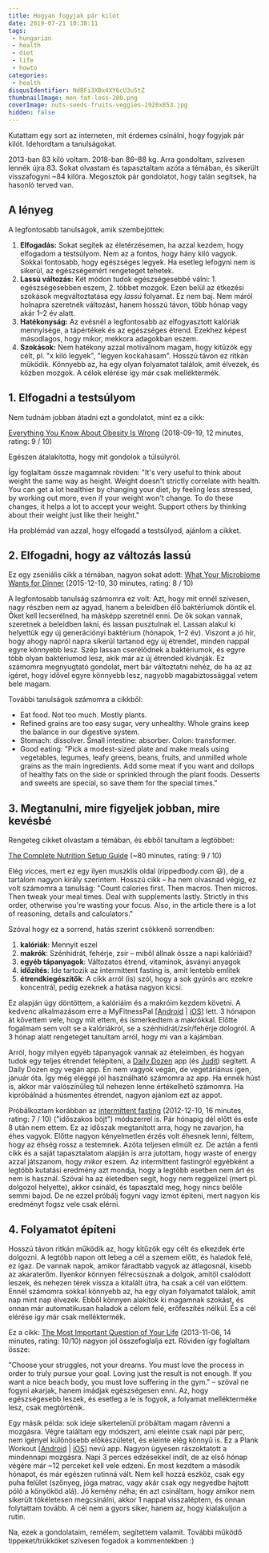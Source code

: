 ```yaml
---
title: Hogyan fogyjak pár kilót
date: 2019-07-21 10:38:11
tags:
 - hungarian
 - health
 - diet
 - life
 - howto
categories:
 - health
disqusIdentifier: NdBFi3XBx4XY6cU3u5tZ
thumbnailImage: men-fat-loss-280.png
coverImage: nuts-seeds-fruits-veggies-1920x853.jpg
hidden: false
---
```

Kutattam egy sort az interneten, mit érdemes csinálni, hogy fogyjak pár kilót. Idehordtam a tanulságokat.
<!-- excerpt -->
2013-ban 83 kiló voltam. 2018-ban 86–88 kg. Arra gondoltam, szívesen lennék újra 83. Sokat olvastam és tapasztaltam azóta a témában, és sikerült visszafogyni ~84 kilóra. Megosztok pár gondolatot, hogy talán segítsek, ha hasonló terved van.

## A lényeg

A legfontosabb tanulságok, amik szembejöttek:

1. **Elfogadás:** Sokat segítek az életérzésemen, ha azzal kezdem, hogy elfogadom a testsúlyom. Nem az a fontos, hogy hány kiló vagyok. Sokkal fontosabb, hogy egészséges legyek. Ha esetleg lefogyni nem is sikerül, az egészségemért rengeteget tehetek.
2. **Lassú változás:** Két módon tudok egészségesebbé válni: 1. egészségesebben eszem, 2. többet mozgok. Ezen belül az étkezési szokások megváltoztatása egy _lassú_ folyamat. Ez nem baj. Nem máról holnapra szeretnék változást, hanem hosszú távon, több hónap vagy akár 1–2 év alatt.
3. **Hatékonyság:** Az evésnél a legfontosabb az elfogyasztott kalóriák mennyisége, a tápértékek és az egészséges étrend. Ezekhez képest másodlagos, hogy mikor, mekkora adagokban eszem.
4. **Szokások:** Nem hatékony azzal motiválnom magam, hogy kitűzök egy célt, pl. "x kiló legyek", "legyen kockahasam". Hosszú távon ez ritkán működik. Könnyebb az, ha egy olyan folyamatot találok, amit élvezek, és közben mozgok. A célok elérése így már csak melléktermék.

## 1. Elfogadni a testsúlyom

Nem tudnám jobban átadni ezt a gondolatot, mint ez a cikk:

[Everything You Know About Obesity Is Wrong](https://highline.huffingtonpost.com/articles/en/everything-you-know-about-obesity-is-wrong) (2018-09-19, 12 minutes, rating: 9 / 10)

Egészen átalakította, hogy mit gondolok a túlsúlyról.

Így foglaltam össze magamnak röviden: "It's very useful to think about weight the same way as height. Weight doesn't strictly correlate with health. You can get a lot healthier by changing your diet, by feeling less stressed, by working out more, even if your weight won't change. To do these changes, it helps a lot to accept your weight. Support others by thinking about their weight just like their height."

Ha problémád van azzal, hogy elfogadd a testsúlyod, ajánlom a cikket.

## 2. Elfogadni, hogy az változás lassú

Ez egy zseniális cikk a témában, nagyon sokat adott: [What Your Microbiome Wants for Dinner](http://nautil.us/issue/31/stress/what-your-microbiome-wants-for-dinner) (2015-12-10, 30 minutes, rating: 8 / 10)

A legfontosabb tanulság számomra ez volt: Azt, hogy mit ennél szívesen, nagy részben nem az agyad, hanem a beleidben élő baktériumok döntik el. Őket kell lecserélned, ha másképp szeretnél enni. De ők sokan vannak, szeretnek a beleidben lakni, és lassan pusztulnak el. Lassan alakul ki helyettük egy új generációnyi baktérium (hónapok, 1–2 év). Viszont a jó hír, hogy ahogy napról napra sikerül tartanod egy új étrendet, minden nappal egyre könnyebb lesz. Szép lassan cserélődnek a baktériumok, és egyre több olyan baktériumod lesz, akik már az új étrended kívánják. Ez számomra megnyugtató gondolat, mert bár változtatni nehéz, de ha az az ígéret, hogy idővel egyre könnyebb lesz, nagyobb magabiztossággal vetem bele magam.

További tanulságok számomra a cikkből:
 - Eat food. Not too much. Mostly plants.
 - Refined grains are too easy sugar, very unhealthy. Whole grains keep the balance in our digestive system.
 - Stomach: dissolver. Small intestine: absorber. Colon: transformer.
 - Good eating: "Pick a modest-sized plate and make meals using vegetables, legumes, leafy greens, beans, fruits, and unmilled whole grains as the main ingredients. Add some meat if you want and dollops of healthy fats on the side or sprinkled through the plant foods. Desserts and sweets are special, so save them for the special times."
 
## 3. Megtanulni, mire figyeljek jobban, mire kevésbé

Rengeteg cikket olvastam a témában, és ebből tanultam a legtöbbet:

[The Complete Nutrition Setup Guide](https://rippedbody.com/complete-diet-nutrition-set-up-guide/) (~80 minutes, rating: 9 / 10)

Elég vicces, mert ez egy ilyen muszklis oldal (rippedbody.com 😃), de a tartalom nagyon király szerintem. Hosszú cikk – ha nem olvasnád végig, ez volt számomra a tanulság: "Count calories first. Then macros. Then micros. Then tweak your meal times. Deal with supplements lastly. Strictly in this order, otherwise you're wasting your focus. Also, in the article there is a lot of reasoning, details and calculators."

Szóval hogy ez a sorrend, hatás szerint csökkenő sorrendben:

1. **kalóriák**: Mennyit eszel
2. **makrók**: Szénhidrát, fehérje, zsír – miből állnak össze a napi kalóriáid?
3. **egyéb tápanyagok**: Változatos étrend, vitaminok, ásványi anyagok
4. **időzítés**: Ide tartozik az intermittent fasting is, amit lentebb említek
5. **étrendkiegészítők**: A cikk arról (is) szól, hogy a sok gyúrós arc ezekre koncentrál, pedig ezeknek a hatása nagyon kicsi.

Ez alapján úgy döntöttem, a kalóriáim és a makróim kezdem követni. A kedvenc alkalmazásom erre a MyFitnessPal [[Android](https://play.google.com/store/apps/details?id=com.myfitnesspal.android) | [iOS](https://apps.apple.com/us/app/myfitnesspal/id341232718)] lett. 3 hónapon át követtem vele, hogy mit ettem, és ismerkedtem a makrókkal. Előtte fogalmam sem volt se a kalóriákról, se a szénhidrát/zsír/fehérje dologról. A 3 hónap alatt rengeteget tanultam arról, hogy mi van a kajámban.

Arról, hogy milyen egyéb tápanyagok vannak az ételeimben, és hogyan tudok egy teljes étrendet felépíteni, a [Daily Dozen](https://play.google.com/store/apps/details?id=org.nutritionfacts.dailydozen) app (és [Judit](https://judiet.eu/)) segített. A Daily Dozen egy vegán app. Én nem vagyok vegán, de vegetáriánus igen, január óta. Így még eléggé jól használható számomra az app. Ha ennék húst is, akkor már valószínűleg túl nehezen lenne értékelhető számomra. Ha kipróbálnád a húsmentes étrendet, nagyon ajánlom ezt az appot.

Próbálkoztam korábban az [intermittent fasting](https://jamesclear.com/the-beginners-guide-to-intermittent-fasting) (2012-12-10, 16 minutes, rating: 7 / 10) ("időszakos böjt") módszerrel is. Pár hónapig dél előtt és este 8 után nem ettem. Ez az időszak megtanított arra, hogy ne zavarjon, ha éhes vagyok. Előtte nagyon kényelmetlen érzés volt éhesnek lenni, féltem, hogy az éhség rossz a testemnek. Azóta teljesen elmúlt ez. De aztán a fenti cikk és a saját tapasztalatom alapján is arra jutottam, hogy waste of energy azzal játszanom, hogy _mikor_ eszem. Az intermittent fastingról egyébként a legtöbb kutatási eredmény azt mondja, hogy a legtöbb esetben nem árt és nem is használ. Szóval ha az életedben segít, hogy nem reggelizel (mert pl. dolgozol helyette), akkor csináld, és tapasztald meg, hogy nincs belőle semmi bajod. De ne ezzel próbálj fogyni vagy izmot építeni, mert nagyon kis eredményt fogsz vele csak elérni.

## 4. Folyamatot építeni

Hosszú távon ritkán működik az, hogy kitűzök egy célt és elkezdek érte dolgozni. A legtöbb napon ott lebeg a cél a szemem előtt, és haladok felé, ez igaz. De vannak napok, amikor fáradtabb vagyok az átlagosnál, kisebb az akaraterőm. Ilyenkor könnyen félrecsúsznak a dolgok, amitől csalódott leszek, és nehezen térek vissza a kitalált útra, ha csak a cél van előttem. Ennél számomra sokkal könnyebb az, ha egy olyan folyamatot találok, amit nap mint nap élvezek. Ebből könnyen alakítok ki magamnak szokást, és onnan már automatikusan haladok a célom felé, erőfeszítés nélkül. És a cél elérése így már csak melléktermék.

Ez a cikk: [The Most Important Question of Your Life](https://markmanson.net/question) (2013-11-06, 14 minutes, rating: 10/10) nagyon jól összefoglalja ezt. Röviden így foglaltam össze:

"Choose your struggles, not your dreams. You must love the process in order to truly pursue your goal. Loving just the result is not enough. If you want a nice beach body, you must love suffering in the gym." – szóval ne fogyni akarjak, hanem imádjak egészségesen enni. Az, hogy egészségesebb leszek, és esetleg a le is fogyok, a folyamat mellékterméke lesz, csak megtörténik.

Egy másik példa: sok ideje sikertelenül próbáltam magam rávenni a mozgásra. Végre találtam egy módszert, ami eleinte csak napi pár perc, nem igényel különösebb előkészületet, és eleinte elég könnyű is. Ez a Plank Workout [[Android](https://play.google.com/store/apps/details?id=fat.burnning.plank.fitness.loseweight) | [iOS](https://apps.apple.com/us/app/plank-challenge-plank-workout/id1442191346)] nevű app. Nagyon ügyesen rászoktatott a mindennapi mozgásra. Napi 3 perces edzésekkel indít, de az első hónap végére már ~12 perceket kell vele edzeni. Én most kezdtem a második hónapot, és már egészen rutinná vált. Nem kell hozzá eszköz, csak egy puha felület (szőnyeg, jóga matrac, vagy akár csak egy negyedbe hajtott póló a könyököd alá).
Jó kemény néha; én azt csináltam, hogy amikor nem sikerült tökéletesen megcsinálni, akkor 1 nappal visszaléptem, és onnan folytattam tovább. A cél nem a gyors siker, hanem az, hogy kialakuljon a rutin.

Na, ezek a gondolataim, remélem, segítettem valamit. További működő tippeket/trükköket szívesen fogadok a kommentekben :)



